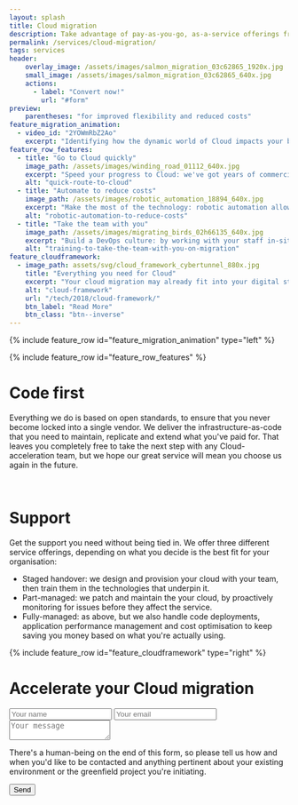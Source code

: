 ```yaml
---
layout: splash
title: Cloud migration
description: Take advantage of pay-as-you-go, as-a-service offerings from multiple Cloud vendors to drive down IT costs
permalink: /services/cloud-migration/
tags: services
header:
    overlay_image: /assets/images/salmon_migration_03c62865_1920x.jpg
    small_image: /assets/images/salmon_migration_03c62865_640x.jpg
    actions:
      - label: "Convert now!"
        url: "#form"
preview:
    parentheses: "for improved flexibility and reduced costs"
feature_migration_animation:
  - video_id: "2YOWmRbZ2Ao"
    excerpt: "Identifying how the dynamic world of Cloud impacts your business is something you may only have limited time for.  Lightenna can ease your migration, drive costs down by increasing competition between Cloud vendors and help your team adopt new tools to realise productivity gains."
feature_row_features:
  - title: "Go to Cloud quickly"
    image_path: /assets/images/winding_road_01112_640x.jpg
    excerpt: "Speed your progress to Cloud: we've got years of commercial Cloud migration experience, which means your team don't have to start from scratch."
    alt: "quick-route-to-cloud"
  - title: "Automate to reduce costs"
    image_path: /assets/images/robotic_automation_18894_640x.jpg
    excerpt: "Make the most of the technology: robotic automation allows your team to work more efficiently and ultimately to a higher level of productivity."
    alt: "robotic-automation-to-reduce-costs"
  - title: "Take the team with you"
    image_path: /assets/images/migrating_birds_02h66135_640x.jpg
    excerpt: "Build a DevOps culture: by working with your staff in-situ, we can help them adopt new tools to build confidence in running a performant web service."
    alt: "training-to-take-the-team-with-you-on-migration"
feature_cloudframework:
  - image_path: assets/svg/cloud_framework_cybertunnel_880x.jpg
    title: "Everything you need for Cloud"
    excerpt: "Your cloud migration may already fit into your digital strategy, but if you'd like advice on how to integrate this project into your wider programme, please [get in touch](/contact/).  Our consultants can bring to bear years of experience in Cloud adoption to help your business take on the right mix of services from hyperscale providers such as AWS, Google Cloud and Microsoft Azure or others.  We're independent, so we can also recommend smaller ($250m+ market cap) providers to bring you the best value proposition."
    alt: "cloud-framework"
    url: "/tech/2018/cloud-framework/"
    btn_label: "Read More"
    btn_class: "btn--inverse"
---
```


<style>
    /* hack page title for alignment on this particular image */
    h1.page__title {
        padding-top: 1.0em;
    }
</style>

{% include feature_row id="feature_migration_animation" type="left" %}

{% include feature_row id="feature_row_features" %}

# Code first

Everything we do is based on open standards, to ensure that you never become locked into a single vendor.
We deliver the infrastructure-as-code that you need to maintain, replicate and extend what you've paid for.
That leaves you completely free to take the next step with any Cloud-acceleration team, but we hope our great service will mean you choose us again in the future.

<div class="feature__wrapper">&nbsp;</div>

# Support

Get the support you need without being tied in.  We offer three different service offerings, depending on what you decide is the best fit for your organisation:
* Staged handover: we design and provision your cloud with your team, then train them in the technologies that underpin it.
* Part-managed: we patch and maintain the your cloud, by proactively monitoring for issues before they affect the service.
* Fully-managed: as above, but we also handle code deployments, application performance management and cost optimisation to keep saving you money based on what you're actually using.

{% include feature_row id="feature_cloudframework" type="right" %}

# Accelerate your Cloud migration

<a name="form" />
<form action="https://formspree.io/alex_stanhope@hotmail.com"
      method="POST">
    <input type="text" name="name" placeholder="Your name">
    <input type="email" name="email" placeholder="Your email">
    <textarea name="message" placeholder="Your message"></textarea>
    <p>There's a human-being on the end of this form, so please tell us how and when you'd like to be contacted
    and anything pertinent about your existing environment or the greenfield project you're initiating.</p>
    <button type="submit" class="btn btn--primary btn--large">Send</button>
</form>
<div stlye="clear:both;">&nbsp;</div>